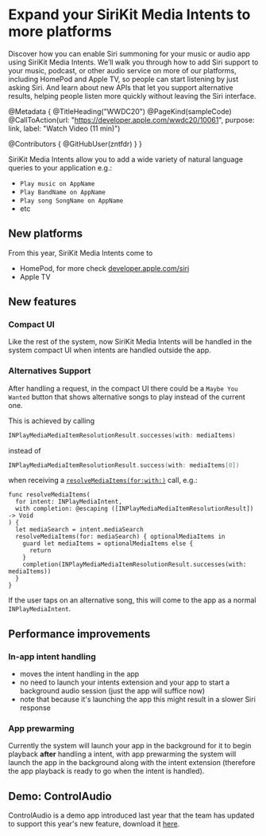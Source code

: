 # Expand your SiriKit Media Intents to more platforms

Discover how you can enable Siri summoning for your music or audio app using SiriKit Media Intents. We’ll walk you through how to add Siri support to your music, podcast, or other audio service on more of our platforms, including HomePod and Apple TV, so people can start listening by just asking Siri. And learn about new APIs that let you support alternative results, helping people listen more quickly without leaving the Siri interface.

@Metadata {
   @TitleHeading("WWDC20")
   @PageKind(sampleCode)
   @CallToAction(url: "https://developer.apple.com/wwdc20/10061", purpose: link, label: "Watch Video (11 min)")

   @Contributors {
      @GitHubUser(zntfdr)
   }
}



SiriKit Media Intents allow you to add a wide variety of natural language queries to your application e.g.: 

- `Play music on AppName`
- `Play BandName on AppName`
- `Play song SongName on AppName`
- etc

## New platforms

From this year, SiriKit Media Intents come to

- HomePod, for more check [developer.apple.com/siri](https://developer.apple.com/siri)
- Apple TV

## New features

### Compact UI

Like the rest of the system, now SiriKit Media Intents will be handled in the system compact UI when intents are handled outside the app.

### Alternatives Support

After handling a request, in the compact UI there could be a `Maybe You Wanted` button that shows alternative songs to play instead of the current one.

This is achieved by calling 

```swift
INPlayMediaMediaItemResolutionResult.successes(with: mediaItems)
```

instead of 

```swift
INPlayMediaMediaItemResolutionResult.success(with: mediaItems[0])
```

when receiving a [`resolveMediaItems(for:with:)`][resolveMediaItems(for:with:)] call, e.g.:

```swifr
func resolveMediaItems(
  for intent: INPlayMediaIntent, 
  with completion: @escaping ([INPlayMediaMediaItemResolutionResult]) -> Void
) {
  let mediaSearch = intent.mediaSearch
  resolveMediaItems(for: mediaSearch) { optionalMediaItems in
    guard let mediaItems = optionalMediaItems else {
      return
    }
    completion(INPlayMediaMediaItemResolutionResult.successes(with: mediaItems))
  }
}
```

If the user taps on an alternative song, this will come to the app as a normal `INPlayMediaIntent`.

## Performance improvements

### In-app intent handling

- moves the intent handling in the app
- no need to launch your intents extension and your app to start a background audio session (just the app will suffice now)
- note that because it's launching the app this might result in a slower Siri response

### App prewarming

Currently the system will launch your app in the background for it to begin playback **after** handling a intent, with app prewarming the system will launch the app in the background along with the intent extension (therefore the app playback is ready to go when the intent is handled).

## Demo: ControlAudio

ControlAudio is a demo app introduced last year that the team has updated to support this year's new feature, download it [here](https://developer.apple.com/documentation/sirikit/media/managing_audio_with_sirikit).

[resolveMediaItems(for:with:)]: https://developer.apple.com/documentation/sirikit/inplaymediaintenthandling/3074275-resolvemediaitems